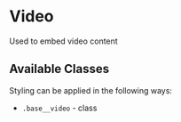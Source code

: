 # Video

Used to embed video content

## Available Classes

Styling can be applied in the following ways:

* `.base__video` - class
